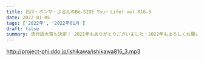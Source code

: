 ```yaml
---
title: 石川・ホンマ・ぶるんのBe-SIDE Your Life! vol.816-3
date: 2022-01-05
tags: ['2022年', '2022年01月']
draft: false
summary: 流行語大賞も決定！ 2021年もありがとうございました！2022年もよろしくお願いいたします！
---
```


http://project-phi.ddo.jp/ishikawa/ishikawa816_3.mp3
